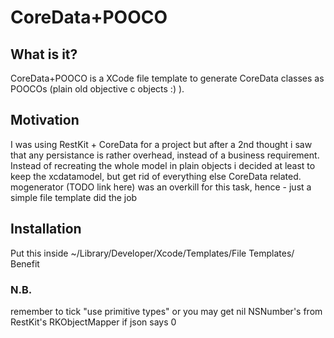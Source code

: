 # CoreData+POOCO

## What is it?
CoreData+POOCO is a XCode file template to generate CoreData classes as POOCOs (plain old objective c objects :) ).

## Motivation
I was using RestKit + CoreData for a project but after a 2nd thought i saw that any persistance is rather overhead, instead of a business requirement. 
Instead of recreating the whole model in plain objects i decided at least to keep the xcdatamodel, but get rid of everything else CoreData related. mogenerator (TODO link here) was an overkill for this task, hence - just a simple file template did the job

## Installation

Put this inside ~/Library/Developer/Xcode/Templates/File Templates/
Benefit

### N.B.
remember to tick "use primitive types" or you may get nil NSNumber's from RestKit's RKObjectMapper if json says 0

